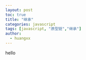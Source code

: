 ```yaml
---
layout: post
toc: true
title: "继承"
categories: javascript
tags: [javascript, "原型链","继承"]
author:
  - huangxx
---
```


hello
